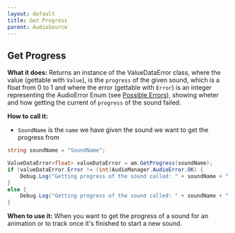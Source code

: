 ```yaml
---
layout: default
title: Get Progress
parent: AudioSource
---
```


## Get Progress
**What it does:**
Returns an instance of the ValueDataError class, where the value (gettable with ```Value```), is the ```progress``` of the given sound, which is a float from 0 to 1 and where the error (gettable with ```Error```) is an integer representing the AudioError Enum (see [Possible Errors](https://mathewhdyt.github.io/Unity-Audio-Manager/docs/documentation/index/#possible-errors)), showing wheter and how getting the current  of ```progress``` of the sound failed.

**How to call it:**
- ```SoundName``` is the ```name``` we have given the sound we want to get the progress from

```csharp
string soundName = "SoundName";

ValueDataError<float> valueDataError = am.GetProgress(soundName);
if (valueDataError.Error != (int)AudioManager.AudioError.OK) {
    Debug.Log("Getting progress of the sound called: " + soundName + " failed with error id: " + valueDataError.Error);
}
else {
    Debug.Log("Getting progress of the sound called: " + soundName + " with the progress being: " + (valueDataError.Value * 100).ToString("0.00") + "% succesfull");
}
```

**When to use it:**
When you want to get the progress of a sound for an animation or to track once it's finished to start a new sound.
